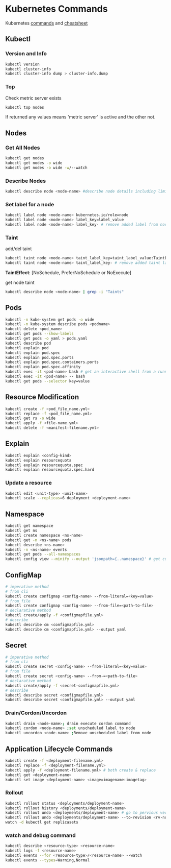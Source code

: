 # Kubernetes Commands

Kubernetes [commands] and [cheatsheet]

## Kubectl

### Version and Info

```bash
kubectl version
kubectl cluster-info
kubectl cluster-info dump > cluster-info.dump
```

### Top

Check metric server exists

```bash
kubectl top nodes
```

If returned any values means 'metric server' is active and the other not.

## Nodes

### Get All Nodes

```bash
kubectl get nodes
kubectl get nodes -o wide
kubectl get nodes -o wide -w/--watch
```

### Describe Nodes

```bash
kubectl describe node <node-name> #describe node details including limits
```

### Set label for a node

```bash
kubectl label node <node-name> kubernetes.io/role=node
kubectl label node <node-name> label_key=label_value
kubectl label node <node-name> label_key- # remove added label from node"
```

### Taint

add/del taint

```bash
kubectl taint node <node-name> taint_label_key=taint_label_value:TaintEffect # add taint label to node"
kubectl taint node <node-name> taint_label_key- # remove added taint label to node"
```

**TaintEffect**:     [NoSchedule, PreferNoSchedule or NoExecute]

get node taint

```bash
kubectl describe node <node-name> | grep -i "Taints"
```

## Pods

```bash
kubectl -n kube-system get pods -o wide
kubectl -n kube-system describe pods <podname>
kubectl delete <pod_name>
kubectl get pods --show-labels
kubectl get pods -o yaml > pods.yaml
kubectl describe pod
kubectl explain pod
kubectl explain pod.spec
kubectl explain pod.spec.ports
kubectl explain pod.spec.containers.ports
kubectl explain pod.spec.affinity
kubectl exec -it <pod-name> bash # get an interactive shell from a running pod
kubectl exec -it <pod-name> -- bash
kubectl get pods --selector key=value
```

## Resource Modification

```bash
kubectl create -f <pod_file_name.yml>
kubectl replace -f <pod_file_name.yml>
kubectl get rs -o wide
kubectl apply -f <file-name.yml>
kubectl delete -f <manifest-filename.yml>
```

## Explain

```bash
kubectl explain <config-kind>
kubectl explain resourcequota
kubectl explain resourcequota.spec
kubectl explain resourcequota.spec.hard
```

### Update a resource

```bash
kubectl edit <unit-type> <unit-name>
kubectl scale --replicas=6 deployment <deployment-name>
```

## Namespace

```bash
kubectl get namespace
kubectl get ns
kubectl create namespace <ns-name>
kubectl get -n <ns-name> pods
kubectl describe <ns-name>
kubectl -n <ns-name> events
kubectl get pods --all-namespaces
kubectl config view --minify --output 'jsonpath={..namespace}' # get current ns
```

## ConfigMap

```bash
# imperative method
# from cli
kubectl create configmap <config-name> --from-literal=<key=value>
# from file
kubectl create configmap <config-name> --from-file=<path-to-file>
# declarative method
kubectl create/apply -f <configmapfile.yml>
# describe
kubectl describe cm <configmapfile.yml>
kubectl describe cm <configmapfile.yml> --output yaml
```

## Secret

```bash
# imperative method
# from cli
kubectl create secret <config-name> --from-literal=<key=value>
# from file
kubectl create secret <config-name> --from-=<path-to-file>
# declarative method
kubectl create/apply -f <secret-configmapfile.yml>
# describe
kubectl describe secret <configmapfile.yml>
kubectl describe secret <configmapfile.yml> --output yaml
```

### Drain/Cordon/Uncordon

```bash
kubectl drain <node-name>; drain execute cordon command
kubectl cordon <node-name> ;set unscheduled label to node
kubectl uncordon <node-name> ;Remove unscheduled label from node
```

## Application Lifecycle Commands

```bash
kubectl create -f <deployment-filename.yml>
kubectl replace -f <deployment-filename.yml>
kubectl apply -f <deployment-filename.yml> # both create & replace
kubectl get <deployment-name>
kubectl set image <deployment-name> <image=imagename:imagetag>
```

### Rollout

```bash
kubectl rollout status <deployments/deployment-name>
kubectl rollout history <deployments/deployment-name>
kubectl rollout undo <deployments/deployment-name> # go to pervious version
kubectl rollout undo <deployments/deployment-name> --to-revision <rv-no> # go to pervious version
watch -d kubectl get replicasets
```

### watch and debug command

```bash
kubectl describe <resource-type> <resource-name>
kubectl logs -f <resource-name>
kubectl events --for <resource-type>/<resource-name> --watch
kubectl events --types=Warning,Normal
```
<!-- links -->
[commands]: ../../assets/kuber/cheatsheet/cs-commands.jpg
[cheatsheet]: ../../assets/kuber/cheatsheet/cs-CheatSheet.jpg
